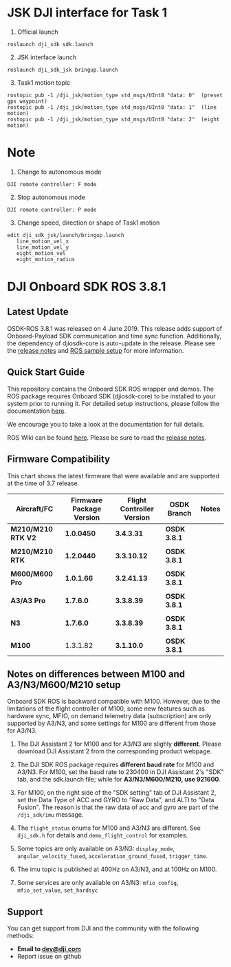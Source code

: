 # JSK DJI interface for Task 1
1. Official launch
```
roslaunch dji_sdk sdk.launch
```
2. JSK interface launch
```
roslaunch dji_sdk_jsk bringup.launch
```
3. Task1 motion topic
```
rostopic pub -1 /dji_jsk/motion_type std_msgs/UInt8 "data: 0"  (preset gps waypoint)
rostopic pub -1 /dji_jsk/motion_type std_msgs/UInt8 "data: 1"  (line motion)
rostopic pub -1 /dji_jsk/motion_type std_msgs/UInt8 "data: 2"  (eight motion)
```
# Note
1. Change to autonomous mode
```
DJI remote controller: F mode
```
2. Stop autonomous mode
```
DJI remote controller: P mode
```
3. Change speed, direction or shape of Task1 motion
```
edit dji_sdk_jsk/launch/bringup.launch
   line_motion_vel_x
   line_motion_vel_y
   eight_motion_vel
   eight_motion_radius
```

# DJI Onboard SDK ROS 3.8.1

## Latest Update

OSDK-ROS 3.8.1 was released on 4 June 2019. This release adds support of Onboard-Payload SDK communication and time sync function. Additionally, the dependency of djiosdk-core is auto-update in the release. Please see the [release notes](https://developer.dji.com/onboard-sdk/documentation/appendix/releaseNotes.html) and [ROS sample setup](https://developer.dji.com/onboard-sdk/documentation/development-workflow/sample-setup.html#ros-onboard-computer) for more information.

## Quick Start Guide 

This repository contains the Onboard SDK ROS wrapper and demos. The ROS package requires Onboard SDK (djiosdk-core) to be installed to your system prior to running it. For detailed setup instructions, please follow the documentation [here](https://developer.dji.com/onboard-sdk/documentation/development-workflow/sample-setup.html#ros-onboard-computer). 

We encourage you to take a look at the documentation for full details. 

ROS Wiki can be found [here](http://wiki.ros.org/dji_sdk). Please be sure to read the [release notes](https://developer.dji.com/onboard-sdk/documentation/appendix/releaseNotes.html).

## Firmware Compatibility

This chart shows the latest firmware that were available and are supported at the time of 3.7 release.

| Aircraft/FC           | Firmware Package Version | Flight Controller Version | OSDK Branch            | Notes                                                                 | 
|-----------------------|--------------------------|---------------------------|------------------------|-----------------------------------------------------------------------|
| **M210/M210 RTK V2**  | **1.0.0450**             | **3.4.3.31**              | **OSDK 3.8.1**         |                                                                       |
|                       |                          |                           |                        |                                                                       |
| **M210/M210 RTK**     | **1.2.0440**             | **3.3.10.12**             | **OSDK 3.8.1**         |                                                                       |
|                       |                          |                           |                        |                                                                       |
| **M600/M600 Pro**     | **1.0.1.66**             | **3.2.41.13**             | **OSDK 3.8.1**         |                                                                       |
|                       |                          |                           |                        |                                                                       |
| **A3/A3 Pro**         | **1.7.6.0**              | **3.3.8.39**              | **OSDK 3.8.1**         |                                                                       |
|                       |                          |                           |                        |                                                                       |
| **N3**                | **1.7.6.0**              | **3.3.8.39**              | **OSDK 3.8.1**         |                                                                       |
|                       |                          |                           |                        |                                                                       |
| **M100**              | 1.3.1.82                 | **3.1.10.0**              | **OSDK 3.8.1**         |                                                                       |

## Notes on differences between M100 and A3/N3/M600/M210 setup

Onboard SDK ROS is backward compatible with M100. However, due to the limitations of the flight controller of M100, some new features such as hardware sync, MFIO, on demand telemetry data (subscription) are only supported by A3/N3, and some settings for M100 are different from those for A3/N3.

1. The DJI Assistant 2 for M100 and for A3/N3 are slighly **different**. Please download DJI Assistant 2 from the corresponding product webpage.

2. The DJI SDK ROS package requires **different baud rate** for M100 and A3/N3. For M100, set the baud rate to 230400 in DJI Assistant 2's "SDK" tab, and the sdk.launch file; while for **A3/N3/M600/M210, use 921600**.

3. For M100, on the right side of the "SDK setting" tab of DJI Assistant 2, set the Data Type of ACC and GYRO to "Raw Data", and ALTI to "Data Fusion". The reason is that the raw data of acc and gyro are part of the `/dji_sdk/imu` message.

4. The `flight_status` enums for M100 and A3/N3 are different. See `dji_sdk.h` for details and `demo_flight_control` for examples.

5. Some topics  are only available on A3/N3: `display_mode`, `angular_velocity_fused`, `acceleration_ground_fused`, `trigger_time`. 

6. The imu topic is published at 400Hz on A3/N3, and at 100Hz on M100.

7. Some services are only available on A3/N3: `mfio_config`, `mfio_set_value`, `set_hardsyc`

## Support

You can get support from DJI and the community with the following methods:

- **Email to dev@dji.com**
- Report issue on github



